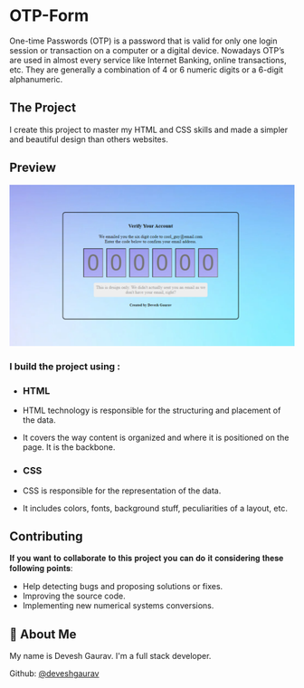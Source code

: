 # OTP-Form
One-time Passwords (OTP) is a password that is valid for only one login session or transaction on a computer or a digital device. Nowadays OTP’s are used in almost every service like Internet Banking, online transactions, etc. They are generally a combination of 4 or 6 numeric digits or a 6-digit alphanumeric.


## The Project
I create this project to master my HTML and CSS skills and made a simpler and beautiful design than others websites.


## Preview
![](https://raw.githubusercontent.com/DEVXD360/OTP-Form/master/img/OTP.png)



### I build the project using :

- ### HTML
- HTML technology is responsible for the structuring and placement of the data. 
- It covers the way content is organized and where it is positioned on the page. It is the backbone.

- ### CSS 
 - CSS is responsible for the representation of the data. 
 - It includes colors, fonts, background stuff, peculiarities of a layout, etc.

## Contributing
𝐈𝐟 𝐲𝐨𝐮 𝐰𝐚𝐧𝐭 𝐭𝐨 𝐜𝐨𝐥𝐥𝐚𝐛𝐨𝐫𝐚𝐭𝐞 𝐭𝐨 𝐭𝐡𝐢𝐬 𝐩𝐫𝐨𝐣𝐞𝐜𝐭 𝐲𝐨𝐮 𝐜𝐚𝐧 𝐝𝐨 𝐢𝐭 𝐜𝐨𝐧𝐬𝐢𝐝𝐞𝐫𝐢𝐧𝐠 𝐭𝐡𝐞𝐬𝐞 𝐟𝐨𝐥𝐥𝐨𝐰𝐢𝐧𝐠 𝐩𝐨𝐢𝐧𝐭𝐬:

- Help detecting bugs and proposing solutions or fixes.
- Improving the source code.
- Implementing new numerical systems conversions.


## 🚀 About Me
My name is Devesh Gaurav.
I'm a full stack developer.

Github: [@deveshgaurav](https://github.com/DEVXD360)
